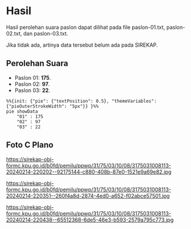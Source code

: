 # Hasil

Hasil perolehan suara paslon dapat dilihat pada file paslon-01.txt, paslon-02.txt, dan paslon-03.txt.

Jika tidak ada, artinya data tersebut belum ada pada SIREKAP.

## Perolehan Suara

 * Paslon 01: **175**.
 * Paslon 02: **97**.
 * Paslon 03: **22**.

```mermaid
%%{init: {"pie": {"textPosition": 0.5}, "themeVariables": {"pieOuterStrokeWidth": "5px"}} }%%
pie showData
    "01" : 175
    "02" : 97
    "03" : 22
```
## Foto C Plano

https://sirekap-obj-formc.kpu.go.id/b0fd/pemilu/ppwp/31/75/03/10/08/3175031008113-20240214-220202--92175144-c880-408b-87e0-1521e9a69e82.jpg

https://sirekap-obj-formc.kpu.go.id/b0fd/pemilu/ppwp/31/75/03/10/08/3175031008113-20240214-220351--260f4a8d-2874-4ed0-a652-f02abce57501.jpg

https://sirekap-obj-formc.kpu.go.id/b0fd/pemilu/ppwp/31/75/03/10/08/3175031008113-20240214-220438--65512368-6de5-46e3-b593-2579a795c773.jpg
